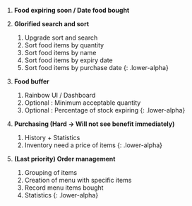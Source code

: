1. **Food expiring soon / Date food bought**

1. **Glorified search and sort**

    1. Upgrade sort and search
    1. Sort food items by quantity
    1. Sort food items by name
    1. Sort food items by expiry date
    1. Sort food items by purchase date
       {: .lower-alpha}

1. **Food buffer**

    1. Rainbow UI / Dashboard
    1. Optional : Minimum acceptable quantity
    1. Optional : Percentage of stock expiring
       {: .lower-alpha}

1. **Purchasing (Hard -> Will not see benefit immediately)**

    1. History + Statistics
    1. Inventory need a price of items
       {: .lower-alpha}

1. **(Last priority) Order management**

    1. Grouping of items
    1. Creation of menu with specific items
    1. Record menu items bought
    1. Statistics
       {: .lower-alpha}
